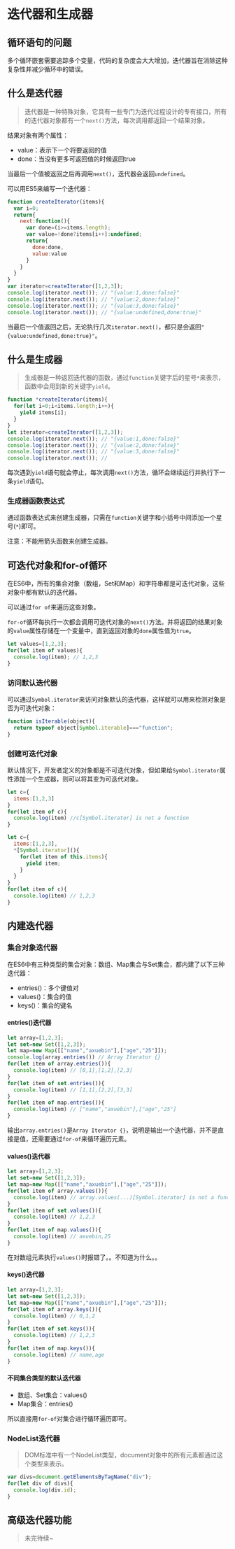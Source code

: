 # 迭代器和生成器

## 循环语句的问题

多个循环嵌套需要追踪多个变量，代码的复杂度会大大增加，迭代器旨在消除这种复杂性并减少循环中的错误。

## 什么是迭代器

> 迭代器是一种特殊对象，它具有一些专门为迭代过程设计的专有接口，所有的迭代器对象都有一个`next()`方法，每次调用都返回一个结果对象。

结果对象有两个属性：

- value：表示下一个将要返回的值
- done：当没有更多可返回值的时候返回true

当最后一个值被返回之后再调用`next()`，迭代器会返回`undefined`。

可以用ES5来编写一个迭代器：

```javascript
function createIterator(items){
  var i=0;
  return{
    next:function(){
      var done=(i>=items.length);
      var value=!done?items[i++]:undefined;
      return{
        done:done,
        value:value
      }
    }
  }
}
var iterator=createIterator([1,2,3]);
console.log(iterator.next()); // "{value:1,done:false}"
console.log(iterator.next()); // "{value:2,done:false}"
console.log(iterator.next()); // "{value:3,done:false}"
console.log(iterator.next()); // "{value:undefined,done:true}"
```

当最后一个值返回之后，无论执行几次`iterator.next()`，都只是会返回`"{value:undefined,done:true}"`。

## 什么是生成器

> 生成器是一种返回迭代器的函数，通过`function`关键字后的星号`*`来表示，函数中会用到新的关键字`yield`。

```javascript
function *createIterator(items){
  for(let i=0;i<items.length;i++){
    yield items[i];
  }
}
let iterator=createIterator([1,2,3]);
console.log(iterator.next()); // "{value:1,done:false}"
console.log(iterator.next()); // "{value:2,done:false}"
console.log(iterator.next()); // "{value:3,done:false}"
console.log(iterator.next()); // 
```

每次遇到`yield`语句就会停止，每次调用`next()`方法，循环会继续运行并执行下一条`yield`语句。

### 生成器函数表达式

通过函数表达式来创建生成器，只需在`function`关键字和小括号中间添加一个星号(`*`)即可。

注意：不能用箭头函数来创建生成器。

## 可迭代对象和for-of循环

在ES6中，所有的集合对象（数组，Set和Map）和字符串都是可迭代对象，这些对象中都有默认的迭代器。

可以通过`for of`来遍历这些对象。

`for-of`循环每执行一次都会调用可迭代对象的`next()`方法。并将返回的结果对象的`value`属性存储在一个变量中，直到返回对象的`done`属性值为`true`。

```javascript
let values=[1,2,3];
for(let item of values){
  console.log(item); // 1,2,3
}
```

### 访问默认迭代器

可以通过`Symbol.iterator`来访问对象默认的迭代器，这样就可以用来检测对象是否为可迭代对象：

```javascript
function isIterable(object){
  return typeof object[Symbol.iterable]==="function";
}
```

### 创建可迭代对象

默认情况下，开发者定义的对象都是不可迭代对象，但如果给`Symbol.iterator`属性添加一个生成器，则可以将其变为可迭代对象。

```javascript
let c={
  items:[1,2,3]
}
for(let item of c){
  console.log(item) //c[Symbol.iterator] is not a function
}

let c={
  items:[1,2,3],
  *[Symbol.iterator](){
    for(let item of this.items){
      yield item;
    }
  }
}
for(let item of c){
  console.log(item) // 1,2,3
}
```

## 内建迭代器

### 集合对象迭代器

在ES6中有三种类型的集合对象：数组、Map集合与Set集合，都内建了以下三种迭代器：

- entries()：多个键值对
- values()：集合的值
- keys()：集合的键名

#### entries()迭代器

```javascript
let array=[1,2,3];
let set=new Set([1,2,3]);
let map=new Map([["name","axuebin"],["age","25"]]);
console.log(array.entries()) // Array Iterator {}
for(let item of array.entries()){
  console.log(item) // [0,1],[1,2],[2,3]
}
for(let item of set.entries()){
  console.log(item) // [1,1],[2,2],[3,3]
}
for(let item of map.entries()){
  console.log(item) // ["name","axuebin"],["age","25"]
}
```

输出`array.entries()`是`Array Iterator {}`，说明是输出一个迭代器，并不是直接是值，还需要通过`for-of`来循环遍历元素。

#### values()迭代器

```javascript
let array=[1,2,3];
let set=new Set([1,2,3]);
let map=new Map([["name","axuebin"],["age","25"]]);
for(let item of array.values()){
  console.log(item) // array.values(...)[Symbol.iterator] is not a function
}
for(let item of set.values()){
  console.log(item) // 1,2,3
}
for(let item of map.values()){
  console.log(item) // axuebin,25
}
```

在对数组元素执行`values()`时报错了。。不知道为什么。。

#### keys()迭代器

```javascript
let array=[1,2,3];
let set=new Set([1,2,3]);
let map=new Map([["name","axuebin"],["age","25"]]);
for(let item of array.keys()){
  console.log(item) // 0,1,2
}
for(let item of set.keys()){
  console.log(item) // 1,2,3
}
for(let item of map.keys()){
  console.log(item) // name,age 
}
```

#### 不同集合类型的默认迭代器

- 数组、Set集合：values()
- Map集合：entries()

所以直接用`for-of`对集合进行循环遍历即可。

### NodeList迭代器

> DOM标准中有一个NodeList类型，document对象中的所有元素都通过这个类型来表示。

```javascript
var divs=document.getElementsByTagName("div");
for(let div of divs){
  console.log(div.id);  
}
```

## 高级迭代器功能

> 未完待续~



